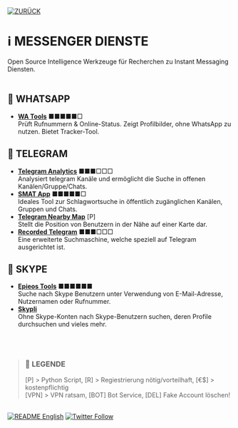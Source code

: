 <div align="left">
  <a href="https://github.com/ot2i7ba/OSINT/blob/main/de/"><img alt="ZURÜCK" src="https://img.shields.io/badge/ZURÜCK-lightgrey.svg?style=for-the-badge"></a>
</div>

# ℹ️ MESSENGER DIENSTE
Open Source Intelligence Werkzeuge für Recherchen zu Instant Messaging Diensten.<br/><br/>

## 📑 WHATSAPP
- **[WA Tools](https://watools.io/ "WA Tools")** ■■■■■□<br/>
Prüft Rufnummern & Online-Status. Zeigt Profilbilder, ohne WhatsApp zu nutzen. Bietet Tracker-Tool.

## 📑 TELEGRAM
- **[Telegram Analytics](https://tgstat.com/ "Telegram Analytics")** ■■■□□□<br/>
Analysiert telegram Kanäle und ermöglicht die Suche in offenen Kanälen/Gruppe/Chats.
- **[SMAT App](https://www.smat-app.com/search?searchTerm=osint&startDate=2021-06-29&endDate=2021-12-29&websites=telegram&numberOf=10&interval=day&limit=1000&changepoint=false "SMAT App")** ■■■■■□<br/>
Ideales Tool zur Schlagwortsuche in öffentlich zugänglichen Kanälen, Gruppen und Chats.
- **[Telegram Nearby Map](https://github.com/tejado/telegram-nearby-map "Telegram Nearby Map")** [P]<br/>
Stellt die Position von Benutzern in der Nähe auf einer Karte dar.
- **[Recorded Telegram](https://api.recordedtelegram.com/ "Recorded Telegram")** ■■■□□□<br/>
Eine erweiterte Suchmaschine, welche speziell auf Telegram ausgerichtet ist.

## 📑 SKYPE
- **[Epieos Tools](https://tools.epieos.com/skype.php "Epieos Tools - Skype Lookup")** ■■■■■■<br/>
Suche nach Skype Benutzern unter Verwendung von E-Mail-Adresse, Nutzernamen oder Rufnummer.
- **[Skypli](https://skypli.com/ "Skypli")**<br/>
Ohne Skype-Konten nach Skype-Benutzern suchen, deren Profile durchsuchen und vieles mehr.

<br/><br/>
>### 📌 LEGENDE
>[P] > Python Script, [R] > Regiestrierung nötig/vorteilhaft, [€$] > kostenpflichtig<br/>[VPN] > VPN ratsam, [BOT] Bot Service, [DEL] Fake Account löschen!

<br/>
<div align="left">
  <a href="https://github.com/ot2i7ba/OSINT/blob/main/en/README.md"><img alt="README English" src="https://img.shields.io/badge/README-English-lightgrey.svg?style=for-the-badge"></a>
  <a href="https://twitter.com/intent/follow?screen_name=ot2i7ba"><img alt="Twitter Follow" src="https://img.shields.io/twitter/follow/ot2i7ba?logo=twitter&logoColor=white&style=for-the-badge"></a>
</div>
